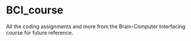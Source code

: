 # BCI_course
All the coding assignments and more from the Brain-Computer Interfacing course for future reference.
